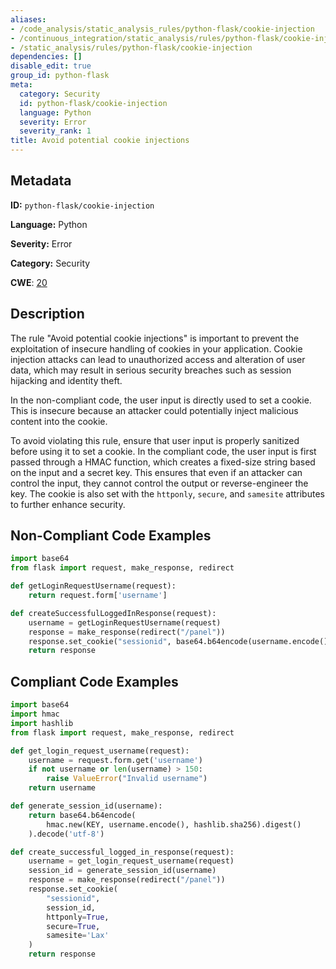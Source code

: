 ```yaml
---
aliases:
- /code_analysis/static_analysis_rules/python-flask/cookie-injection
- /continuous_integration/static_analysis/rules/python-flask/cookie-injection
- /static_analysis/rules/python-flask/cookie-injection
dependencies: []
disable_edit: true
group_id: python-flask
meta:
  category: Security
  id: python-flask/cookie-injection
  language: Python
  severity: Error
  severity_rank: 1
title: Avoid potential cookie injections
---
```

<!--  SOURCED FROM https://github.com/DataDog/datadog-static-analyzer-rule-docs -->


## Metadata
**ID:** `python-flask/cookie-injection`

**Language:** Python

**Severity:** Error

**Category:** Security

**CWE**: [20](https://cwe.mitre.org/data/definitions/20.html)

## Description
The rule "Avoid potential cookie injections" is important to prevent the exploitation of insecure handling of cookies in your application. Cookie injection attacks can lead to unauthorized access and alteration of user data, which may result in serious security breaches such as session hijacking and identity theft. 

In the non-compliant code, the user input is directly used to set a cookie. This is insecure because an attacker could potentially inject malicious content into the cookie. 

To avoid violating this rule, ensure that user input is properly sanitized before using it to set a cookie. In the compliant code, the user input is first passed through a HMAC function, which creates a fixed-size string based on the input and a secret key. This ensures that even if an attacker can control the input, they cannot control the output or reverse-engineer the key. The cookie is also set with the `httponly`, `secure`, and `samesite` attributes to further enhance security.

## Non-Compliant Code Examples
```python
import base64
from flask import request, make_response, redirect

def getLoginRequestUsername(request):
    return request.form['username']

def createSuccessfulLoggedInResponse(request):
    username = getLoginRequestUsername(request)
    response = make_response(redirect("/panel"))
    response.set_cookie("sessionid", base64.b64encode(username.encode()))
    return response
```

## Compliant Code Examples
```python
import base64
import hmac
import hashlib
from flask import request, make_response, redirect

def get_login_request_username(request):
    username = request.form.get('username')
    if not username or len(username) > 150:
        raise ValueError("Invalid username")
    return username

def generate_session_id(username):
    return base64.b64encode(
        hmac.new(KEY, username.encode(), hashlib.sha256).digest()
    ).decode('utf-8')

def create_successful_logged_in_response(request):
    username = get_login_request_username(request)
    session_id = generate_session_id(username)
    response = make_response(redirect("/panel"))
    response.set_cookie(
        "sessionid",
        session_id,
        httponly=True,
        secure=True,
        samesite='Lax'
    )
    return response
```
